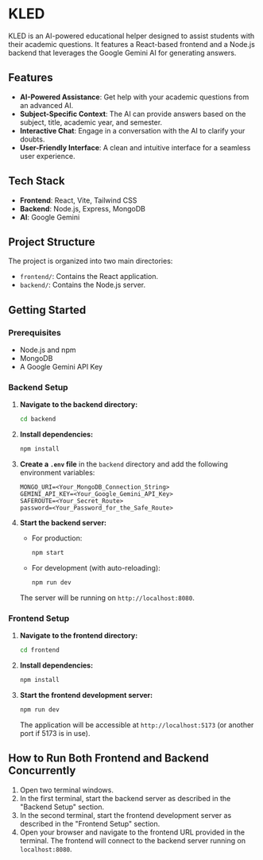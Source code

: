 # KLED

KLED is an AI-powered educational helper designed to assist students with their academic questions. It features a React-based frontend and a Node.js backend that leverages the Google Gemini AI for generating answers.

## Features

- **AI-Powered Assistance**: Get help with your academic questions from an advanced AI.
- **Subject-Specific Context**: The AI can provide answers based on the subject, title, academic year, and semester.
- **Interactive Chat**: Engage in a conversation with the AI to clarify your doubts.
- **User-Friendly Interface**: A clean and intuitive interface for a seamless user experience.

## Tech Stack

- **Frontend**: React, Vite, Tailwind CSS
- **Backend**: Node.js, Express, MongoDB
- **AI**: Google Gemini

## Project Structure

The project is organized into two main directories:

- `frontend/`: Contains the React application.
- `backend/`: Contains the Node.js server.

## Getting Started

### Prerequisites

- Node.js and npm
- MongoDB
- A Google Gemini API Key

### Backend Setup

1.  **Navigate to the backend directory:**
    ```bash
    cd backend
    ```

2.  **Install dependencies:**
    ```bash
    npm install
    ```

3.  **Create a `.env` file** in the `backend` directory and add the following environment variables:
    ```
    MONGO_URI=<Your_MongoDB_Connection_String>
    GEMINI_API_KEY=<Your_Google_Gemini_API_Key>
    SAFEROUTE=<Your_Secret_Route>
    password=<Your_Password_for_the_Safe_Route>
    ```

4.  **Start the backend server:**
    - For production:
      ```bash
      npm start
      ```
    - For development (with auto-reloading):
      ```bash
      npm run dev
      ```
    The server will be running on `http://localhost:8080`.

### Frontend Setup

1.  **Navigate to the frontend directory:**
    ```bash
    cd frontend
    ```

2.  **Install dependencies:**
    ```bash
    npm install
    ```

3.  **Start the frontend development server:**
    ```bash
    npm run dev
    ```
    The application will be accessible at `http://localhost:5173` (or another port if 5173 is in use).

## How to Run Both Frontend and Backend Concurrently

1.  Open two terminal windows.
2.  In the first terminal, start the backend server as described in the "Backend Setup" section.
3.  In the second terminal, start the frontend development server as described in the "Frontend Setup" section.
4.  Open your browser and navigate to the frontend URL provided in the terminal. The frontend will connect to the backend server running on `localhost:8080`.